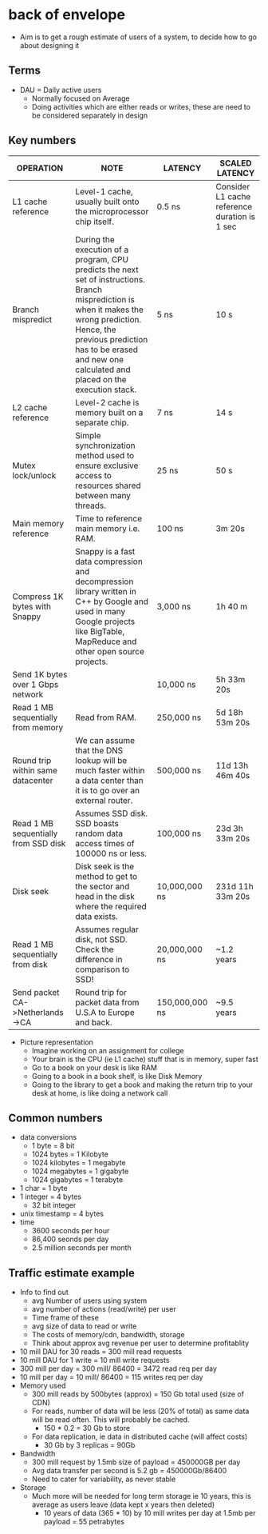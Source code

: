 # back of envelope

- Aim is to get a rough estimate of users of a system, to decide how to go about designing it

## Terms

- DAU = Daily active users
  - Normally focused on Average
  - Doing activities which are either reads or writes, these are need to be considered separately in design

## Key numbers

| OPERATION  |  NOTE | LATENCY  |  	SCALED LATENCY |
|---|---|---|---|
|L1 cache reference	|Level-1 cache, usually built onto the microprocessor chip itself.|	0.5 ns|	Consider L1 cache reference duration is 1 sec|
|Branch mispredict	|During the execution of a program, CPU predicts the next set of instructions. Branch misprediction is when it makes the wrong prediction. Hence, the previous prediction has to be erased and new one calculated and placed on the execution stack.|	5 ns	|10 s|
|L2 cache reference	|Level-2 cache is memory built on a separate chip.|	7 ns	|14 s|
|Mutex lock/unlock	|Simple synchronization method used to ensure exclusive access to resources shared between many threads.	|25 ns	|50 s|
|Main memory reference|	Time to reference main memory i.e. RAM.|	100 ns|	3m 20s|
Compress 1K bytes with Snappy	|Snappy is a fast data compression and decompression library written in C++ by Google and used in many Google projects like BigTable, MapReduce and other open source projects.	|3,000 ns	|1h 40 m
|Send 1K bytes over 1 Gbps network||10,000 ns	|5h 33m 20s|
|Read 1 MB sequentially from memory	|Read from RAM.	|250,000 ns|5d 18h 53m 20s|
|Round trip within same datacenter|	We can assume that the DNS lookup will be much faster within a data center than it is to go over an external router.|	500,000 ns|	11d 13h 46m 40s|
|Read 1 MB sequentially from SSD disk	|Assumes SSD disk. SSD boasts random data access times of 100000 ns or less.|	100,000 ns|	23d 3h 33m 20s|
|Disk seek|	Disk seek is the method to get to the sector and head in the disk where the required data exists.	|10,000,000 ns	|231d 11h 33m 20s|
|Read 1 MB sequentially from disk	|Assumes regular disk, not SSD. Check the difference in comparison to SSD!|	20,000,000 ns	|~1.2 years|
|Send packet CA->Netherlands->CA	|Round trip for packet data from U.S.A to Europe and back.|	150,000,000 ns	|~9.5 years|

- Picture representation
  - Imagine working on an assignment for college
  - Your brain is the CPU (ie L1 cache) stuff that is in memory, super fast
  - Go to a book on your desk is like RAM
  - Going to a book in a book shelf, is like Disk Memory
  - Going to the library to get a book and making the return trip to your desk at home, is like doing a network call

## Common numbers

- data conversions
  - 1 byte = 8 bit
  - 1024 bytes = 1 Kilobyte
  - 1024 kilobytes = 1 megabyte
  - 1024 megabytes = 1 gigabyte
  - 1024 gigabytes = 1 terabyte
- 1 char = 1 byte
- 1 integer = 4 bytes
  - 32 bit integer
- unix timestamp = 4 bytes
- time
  - 3600 seconds per hour
  - 86,400 seonds per day
  - 2.5 million seconds per month

## Traffic estimate example

- Info to find out
  - avg Number of users using system
  - avg number of actions (read/write) per user
  - Time frame of these
  - avg size of data to read or write
  - The costs of memory/cdn, bandwidth, storage
  - Think about approx avg revenue per user to determine profitablity
- 10 mill DAU for 30 reads = 300 mill read requests
- 10 mill DAU for 1 write = 10 mill write requests
- 300 mill per day = 300 mill/ 86400 = 3472 read req per day
- 10 mill per day = 10 mill/ 86400 = 115 writes req per day
- Memory used
  - 300 mill reads by 500bytes (approx) = 150 Gb total used (size of CDN)
  - For reads, number of data will be less (20% of total) as same data will be read often. This will probably be cached.
    - 150 * 0.2 = 30 Gb to store
  - For data replication, ie data in distributed cache (will affect costs)
    - 30 Gb by 3 replicas = 90Gb
- Bandwidth
  - 300 mill request by 1.5mb size of payload = 450000GB per day
  - Avg data transfer per second is 5.2 gb = 450000Gb/86400
  - Need to cater for variability, as never stable
- Storage
  - Much more will be needed for long term storage ie 10 years, this is average as users leave (data kept x years then deleted)
    - 10 years of data (365 * 10) by 10 mill writes per day at 1.5mb per payload = 55 petrabytes
